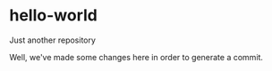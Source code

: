 # hello-world
Just another repository

Well, we've made some changes here in order to generate a commit.
